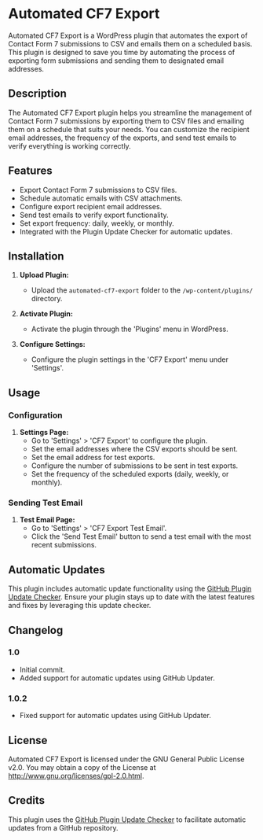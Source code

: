 # Automated CF7 Export

Automated CF7 Export is a WordPress plugin that automates the export of Contact Form 7 submissions to CSV and emails them on a scheduled basis. This plugin is designed to save you time by automating the process of exporting form submissions and sending them to designated email addresses.

## Description

The Automated CF7 Export plugin helps you streamline the management of Contact Form 7 submissions by exporting them to CSV files and emailing them on a schedule that suits your needs. You can customize the recipient email addresses, the frequency of the exports, and send test emails to verify everything is working correctly.

## Features

- Export Contact Form 7 submissions to CSV files.
- Schedule automatic emails with CSV attachments.
- Configure export recipient email addresses.
- Send test emails to verify export functionality.
- Set export frequency: daily, weekly, or monthly.
- Integrated with the Plugin Update Checker for automatic updates.

## Installation

1. **Upload Plugin:**
   - Upload the `automated-cf7-export` folder to the `/wp-content/plugins/` directory.

2. **Activate Plugin:**
   - Activate the plugin through the 'Plugins' menu in WordPress.

3. **Configure Settings:**
   - Configure the plugin settings in the 'CF7 Export' menu under 'Settings'.

## Usage

### Configuration

1. **Settings Page:**
   - Go to 'Settings' > 'CF7 Export' to configure the plugin.
   - Set the email addresses where the CSV exports should be sent.
   - Set the email address for test exports.
   - Configure the number of submissions to be sent in test exports.
   - Set the frequency of the scheduled exports (daily, weekly, or monthly).

### Sending Test Email

1. **Test Email Page:**
   - Go to 'Settings' > 'CF7 Export Test Email'.
   - Click the 'Send Test Email' button to send a test email with the most recent submissions.

## Automatic Updates

This plugin includes automatic update functionality using the [GitHub Plugin Update Checker](https://github.com/YahnisElsts/plugin-update-checker). Ensure your plugin stays up to date with the latest features and fixes by leveraging this update checker.

## Changelog

### 1.0
- Initial commit.
- Added support for automatic updates using GitHub Updater.

### 1.0.2
- Fixed support for automatic updates using GitHub Updater.

## License

Automated CF7 Export is licensed under the GNU General Public License v2.0. You may obtain a copy of the License at http://www.gnu.org/licenses/gpl-2.0.html.

## Credits

This plugin uses the [GitHub Plugin Update Checker](https://github.com/YahnisElsts/plugin-update-checker) to facilitate automatic updates from a GitHub repository.

